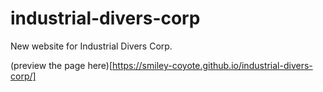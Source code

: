 # industrial-divers-corp

New website for Industrial Divers Corp.

(preview the page here)[https://smiley-coyote.github.io/industrial-divers-corp/]